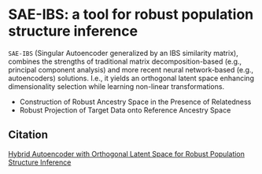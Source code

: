 # SAE-IBS: a tool for robust population structure inference

```SAE-IBS``` (Singular Autoencoder generalized by an IBS similarity matrix), combines the strengths of traditional matrix decomposition-based (e.g., principal component analysis) and more recent neural network-based (e.g., autoencoders) solutions. I.e., it yields an orthogonal latent space enhancing dimensionality selection while learning non-linear transformations. 

* Construction of Robust Ancestry Space in the Presence of Relatedness
* Robust Projection of Target Data onto Reference Ancestry Space


## Citation
[Hybrid Autoencoder with Orthogonal Latent Space for Robust Population Structure Inference](https://www.biorxiv.org/content/10.1101/2022.06.16.496401v1)
